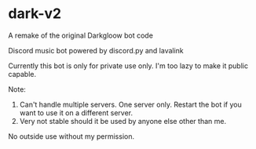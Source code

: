 # dark-v2
A remake of the original Darkgloow bot code

Discord music bot powered by discord.py and lavalink

Currently this bot is only for private use only. I'm too lazy to make it public capable. 


Note: 
1. Can't handle multiple servers. One server only. Restart the bot if you want to use it on a different server.
2. Very not stable should it be used by anyone else other than me.


No outside use without my permission.
